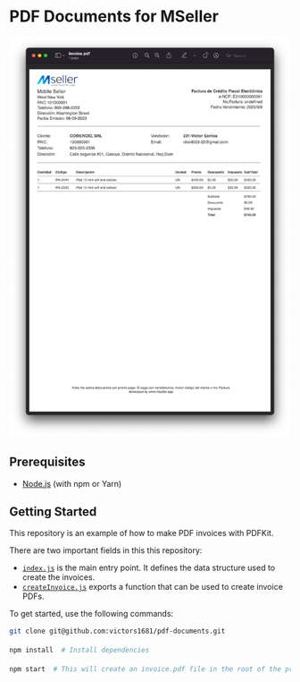 # PDF Documents for MSeller

<center>
  <a href="https://pspdfkit.com/web">
    <img src="./doc/invoice.png" alt="Screenshot of an invoice PDF in the PSPDFKit for Web reader." width="1009">
  </a>
</center>

## Prerequisites

- [Node.js](http://nodejs.org/) (with npm or Yarn)

## Getting Started

This repository is an example of how to make PDF invoices with PDFKit.

There are two important fields in this this repository:

- [`index.js`](index.js) is the main entry point. It defines the data structure used to create the invoices.
- [`createInvoice.js`](createInvoice.js) exports a function that can be used to create invoice PDFs.

To get started, use the following commands:

```bash
git clone git@github.com:victors1681/pdf-documents.git

npm install  # Install dependencies

npm start  # This will create an invoice.pdf file in the root of the project.
```

